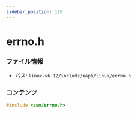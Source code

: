```yaml
---
sidebar_position: 110
---
```

# errno.h

### ファイル情報

- パス: `linux-v6.12/include/uapi/linux/errno.h`

### コンテンツ

```h
#include <asm/errno.h>

```
